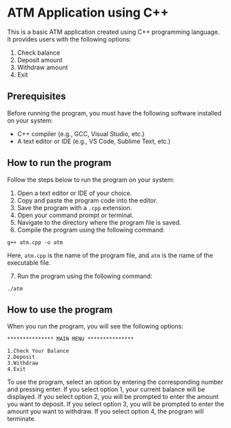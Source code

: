 # ATM Application using C++

This is a basic ATM application created using C++ programming language. It provides users with the following options: 

1. Check balance
2. Deposit amount
3. Withdraw amount
4. Exit

## Prerequisites
Before running the program, you must have the following software installed on your system:
- C++ compiler (e.g., GCC, Visual Studio, etc.)
- A text editor or IDE (e.g., VS Code, Sublime Text, etc.)

## How to run the program
Follow the steps below to run the program on your system:
1. Open a text editor or IDE of your choice.
2. Copy and paste the program code into the editor.
3. Save the program with a `.cpp` extension.
4. Open your command prompt or terminal.
5. Navigate to the directory where the program file is saved.
6. Compile the program using the following command:

```
g++ atm.cpp -o atm
```
Here, `atm.cpp` is the name of the program file, and `atm` is the name of the executable file.

7. Run the program using the following command:

```
./atm 
```

## How to use the program
When you run the program, you will see the following options:

```
*************** MAIN MENU ***************

1.Check Your Balance
2.Deposit
3.Withdraw
4.Exit

```

To use the program, select an option by entering the corresponding number and pressing enter. If you select option 1, your current balance will be displayed. If you select option 2, you will be prompted to enter the amount you want to deposit. If you select option 3, you will be prompted to enter the amount you want to withdraw. If you select option 4, the program will terminate.




